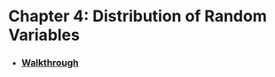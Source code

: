 # Chapter 4: Distribution of Random Variables

* ### [Walkthrough](https://github.com/RiccardoMPesce/OpenIntro-Statistics-Excercises/tree/main/chapter5/chapter5_walkthrough.ipynb)